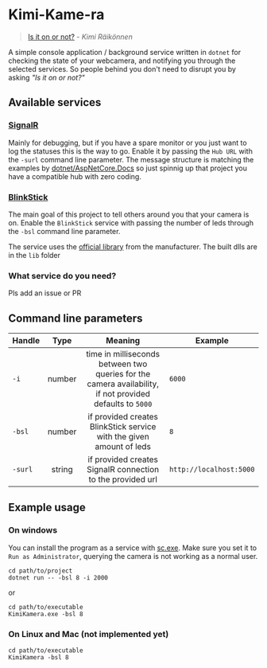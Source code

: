 # Kimi-Kame-ra
> [Is it on or not?](https://www.youtube.com/watch?v=hI0Q7IPWjOk&t=13s) - *Kimi Räikönnen* 

A simple console application / background service written in `dotnet` for checking the state of your webcamera, and notifying you through the selected services. So people behind you don't need to disrupt you by asking *"Is it on or not?"*

## Available services
### [SignalR](https://dotnet.microsoft.com/apps/aspnet/signalr)
Mainly for debugging, but if you have a spare monitor or you just want to log the statuses this is the way to go.
Enable it by passing the `Hub URL` with the `-surl` command line parameter.
The message structure is matching the examples by [dotnet/AspNetCore.Docs](https://github.com/dotnet/AspNetCore.Docs/tree/main/aspnetcore/signalr/javascript-client/samples/3.x/SignalRChat) so just spinnig up that project you have a compatible hub with zero coding.

### [BlinkStick](https://www.blinkstick.com/)
The main goal of this project to tell others around you that your camera is on.
Enable the `BlinkStick` service with passing the number of leds through the `-bsl` command line parameter.

The service uses the [official library](https://github.com/arvydas/BlinkStickDotNet) from the manufacturer. The built dlls are in the `lib` folder

### What service do you need?
Pls add an issue or PR

## Command line parameters
| Handle | Type | Meaning | Example |
|----------|:------:|:---------:|---|
| `-i` | number | time in milliseconds between two queries for the camera availability, if not provided defaults to `5000` | `6000`
| `-bsl` | number | if provided creates BlinkStick service with the given amount of leds | `8`
| `-surl` | string | if provided creates SignalR connection to the provided url | `http://localhost:5000`

## Example usage

### On windows 
You can install the program as a service with [sc.exe](https://docs.microsoft.com/en-us/windows-server/administration/windows-commands/sc-create). Make sure you set it to `Run as Administrator`, querying the camera is not working as a normal user.
```
cd path/to/project
dotnet run -- -bsl 8 -i 2000
```
or
```
cd path/to/executable
KimiKamera.exe -bsl 8
```

### On Linux and Mac (not implemented yet)
```
cd path/to/executable
KimiKamera -bsl 8
```